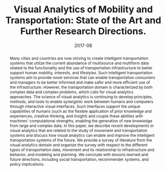 ---
# Documentation: https://sourcethemes.com/academic/docs/managing-content/

title: "Visual Analytics of Mobility and Transportation: State of the Art and Further Research Directions."
authors:
  [
    Gennady Andrienko,
    Natalia Andrienko,
    Wei Chen,
    Ross Maciejewski,
    Ye Zhao,
  ]
date: 2017-08
doi: "10.1109/TITS.2017.2683539"

# Publication type.
# Legend: 0 = Uncategorized; 1 = Conference paper; 2 = Journal article;
# 3 = Preprint / Working Paper; 4 = Report; 5 = Book; 6 = Book section;
# 7 = Thesis; 8 = Patent
publication_types: ["2"]

# Publication name and optional abbreviated publication name.
publication: "IEEE Transactions on Intelligent Transportation Systems"
publication_short: "IEEE TITS"

abstract: "Many cities and countries are now striving to create intelligent transportation systems that utilize the current abundance of multisource and multiform data related to the functionality and the use of transportation infrastructure to better support human mobility, interests, and lifestyles. Such intelligent transportation systems aim to provide novel services that can enable transportation consumers and managers to be better informed and make safer and more efficient use of the infrastructure. However, the transportation domain is characterized by both complex data and complex problems, which calls for visual analytics approaches. The science of visual analytics is continuing to develop principles, methods, and tools to enable synergistic work between humans and computers through interactive visual interfaces. Such interfaces support the unique capabilities of humans (such as the flexible application of prior knowledge and experiences, creative thinking, and insight) and couple these abilities with machines' computational strengths, enabling the generation of new knowledge from large and complex data. In this paper, we describe recent developments in visual analytics that are related to the study of movement and transportation systems and discuss how visual analytics can enable and improve the intelligent transportation systems of the future. We provide a survey of literature from the visual analytics domain and organize the survey with respect to the different types of transportation data, movement and its relationship to infrastructure and behavior, and modeling and planning. We conclude with lessons learned and future directions, including social transportation, recommender systems, and policy implications."

# Summary. An optional shortened abstract.
summary: ""

tags: ["Data visualization", "graphical user interfaces", "interactive systems"]
categories: []
featured: false

# Custom links (optional).
#   Uncomment and edit lines below to show custom links.
# links:
# - name: Follow
#   url: https://twitter.com
#   icon_pack: fab
#   icon: twitter

url_pdf:
  - http://www.cad.zju.edu.cn/home/vagblog/VAG_Work/VA4Transport_R1.pdf
url_code:
url_dataset:
url_poster:
url_project:
url_slides:
url_source:
url_video:

# Featured image
# To use, add an image named `featured.jpg/png` to your page's folder.
# Focal points: Smart, Center, TopLeft, Top, TopRight, Left, Right, BottomLeft, Bottom, BottomRight.
image:
  caption: "featured"
  focal_point: "Top"
  preview_only: false

# Associated Projects (optional).
#   Associate this publication with one or more of your projects.
#   Simply enter your project's folder or file name without extension.
#   E.g. `internal-project` references `content/project/internal-project/index.md`.
#   Otherwise, set `projects: []`.
projects: []

# Slides (optional).
#   Associate this publication with Markdown slides.
#   Simply enter your slide deck's filename without extension.
#   E.g. `slides: "example"` references `content/slides/example/index.md`.
#   Otherwise, set `slides: ""`.
slides: ""
---